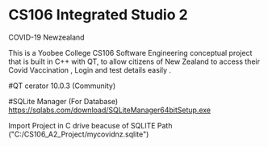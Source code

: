 # CS106 Integrated Studio 2 
  COVID-19 Newzealand 

This is a Yoobee College CS106 Software Engineering conceptual project that is built in C++ with QT, to allow citizens of New Zealand to access their Covid Vaccination , Login  and test details easily .

#QT cerator 10.0.3 (Community)

#SQLite Manager (For Database)  
https://sqlabs.com/download/SQLiteManager64bitSetup.exe

Import Project in C drive beacuse of SQLITE Path ("C:/CS106_A2_Project/mycovidnz.sqlite")

